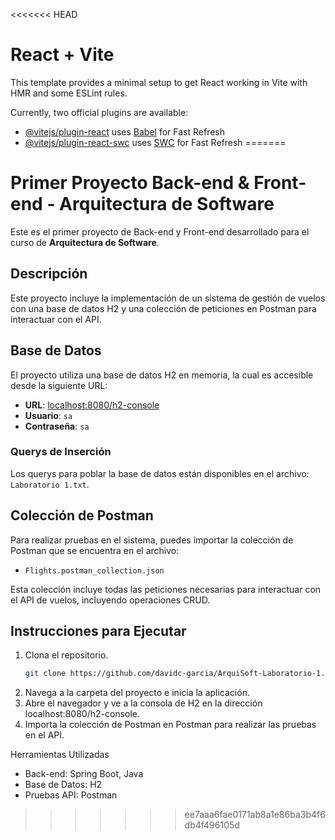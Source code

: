 <<<<<<< HEAD
# React + Vite

This template provides a minimal setup to get React working in Vite with HMR and some ESLint rules.

Currently, two official plugins are available:

- [@vitejs/plugin-react](https://github.com/vitejs/vite-plugin-react/blob/main/packages/plugin-react/README.md) uses [Babel](https://babeljs.io/) for Fast Refresh
- [@vitejs/plugin-react-swc](https://github.com/vitejs/vite-plugin-react-swc) uses [SWC](https://swc.rs/) for Fast Refresh
=======
# Primer Proyecto Back-end & Front-end - Arquitectura de Software

Este es el primer proyecto de Back-end y Front-end desarrollado para el curso de **Arquitectura de Software**.

## Descripción
Este proyecto incluye la implementación de un sistema de gestión de vuelos con una base de datos H2 y una colección de peticiones en Postman para interactuar con el API.

## Base de Datos
El proyecto utiliza una base de datos H2 en memoria, la cual es accesible desde la siguiente URL:
- **URL**: [localhost:8080/h2-console](http://localhost:8080/h2-console/)
- **Usuario**: `sa`
- **Contraseña**: `sa`

### Querys de Inserción
Los querys para poblar la base de datos están disponibles en el archivo: `Laboratorio 1.txt`.

## Colección de Postman
Para realizar pruebas en el sistema, puedes importar la colección de Postman que se encuentra en el archivo:
- `Flights.postman_collection.json`

Esta colección incluye todas las peticiones necesarias para interactuar con el API de vuelos, incluyendo operaciones CRUD.

## Instrucciones para Ejecutar
1. Clona el repositorio.
   ```bash
   git clone https://github.com/davidc-garcia/ArquiSoft-Laboratorio-1.git
2. Navega a la carpeta del proyecto e inicia la aplicación.
3. Abre el navegador y ve a la consola de H2 en la dirección localhost:8080/h2-console.
4. Importa la colección de Postman en Postman para realizar las pruebas en el API.

Herramientas Utilizadas
- Back-end: Spring Boot, Java
- Base de Datos: H2
- Pruebas API: Postman

>>>>>>> ee7aaa6fae0171ab8a1e86ba3b4f6db4f496105d
